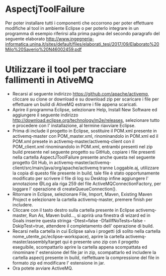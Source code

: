# AspectjToolFailure
Per poter installare tutti i componenti che occorrono per poter effettuare modifiche al tool in ambiente Eclipse o per poterlo integrare in un programma di esempio riferirsi alla prima pagina del secondo paragrafo del seguente elaborato http://www.ingegneria-informatica.unina.it/sites/default/files/elaborati_tesi/2017/09/Elaborato%20Milo%20Saverio%20N46002459.pdf


# Utilizzare il tool per tracciare fallimenti in AtiveMQ
* Recarsi al seguente indirizzo https://github.com/apache/activemq, cliccare su clone or download e su download zip per scaricare i file per effettuare un build di AtiveMQ estrarre i file appena scaricati.
* Aprire il programma Eclipse, selezionare Help, Install New Software ed aggiungere il seguente indirizzo http://download.eclipse.org/technology/m2e/releases, selezionare tutto e procedere con l' installazione, al termine riavviare Eclipse.
* Prima di include il progetto in Eclipse, sostituire il POM.xml presente in activemq-master con POM_master.xml, rinominandolo in POM.xml ed il POM.xml presete in activemq-master/activemq-client con il POM_client.xml rinominandolo in POM.xml, entrambi presenti nel zip build presente nel seguente progetto su GitHub, copiare i file presenti nella cartella AspectJToolFailure presente anche questa nel seguente progetto Git Hub, in activemq-master/activemq-client/src/main/java/org/apache/activemq tranne Loggable.aj, utilizzare la copia di questo file presente in build, tale file è stato opportunamente modificato per scrivere il file di log su Desktop infine aggiungere l' annotazione @Log ala riga 259 del file ActiveMQConnectionFactory, per loggare l' operazione di createQueueConnection().
* Ritornare in Eclipse, selezionare File, Import, Maven, Existing Maven Project e selezionare la cartella activemq-master, premere finish per includere.
* Cliccare con il tasto destro sulla cartella presente in Eclipse activemq-master, Run As, Maven build..., si aprirà una finestra di wizard ed in Goals inserire questa stringa -Dtest=false -DfailIfNoTests=false -DskipTest=true, attendere il completamento dell' operazione di build.
* Recarsi nella cartella in cui Eclipse salva i progetti (di solito nella cartella nome_utente_pc/eclipse-workspace), aprire la cartella activemq-master/assembly/target qui è presente uno zip con il progetto eseguibile, scompattarlo aprire la cartella appena scompattata ed rinominare l' estensione del file jar in zip, scompattarlo ed includere la cartella aspectj presente in build, rieffettuare la compressione del file in formato zip ed modificare l' estensione in jar.
* Ora potete avviare ActiveMQ.
